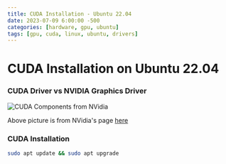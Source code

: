 ```yaml
---
title: CUDA Installation - Ubuntu 22.04 
date: 2023-07-09 6:00:00 -500
categories: [hardware, gpu, ubuntu]
tags: [gpu, cuda, linux, ubuntu, drivers]
---
```


# CUDA Installation on Ubuntu 22.04 


### CUDA Driver vs NVIDIA Graphics Driver 

![CUDA Components from NVidia](https://docs.nvidia.com/deploy/cuda-compatibility/graphics/CUDA-components.png)

Above picture is from NVidia's page [here](https://docs.nvidia.com/deploy/cuda-compatibility/)

### CUDA Installation 

```bash 
sudo apt update && sudo apt upgrade 
```

